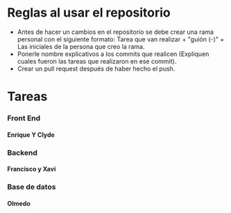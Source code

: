 # **Reglas al usar el repositorio**

+ Antes de hacer un cambios en el repositorio se debe crear una rama personal con el siguiente formato: Tarea que van realizar + "guión (-)" + Las iniciales de la persona que creo la rama.
+ Ponerle nombre explicativos a los commits que realicen (Expliquen cuales fueron las tareas que realizaron en ese commit).
+ Crear un pull request después de haber hecho el push.

# **Tareas**

### **Front End** 
#### 	Enrique Y Clyde

### **Backend**
#### 	Francisco y Xavi

### **Base de datos**
#### 	Olmedo

